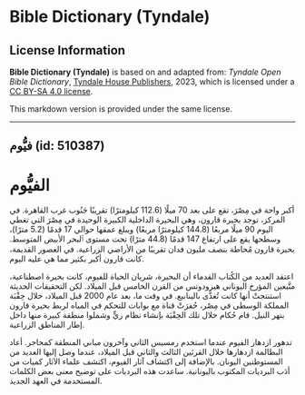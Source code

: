 # Bible Dictionary (Tyndale)

## License Information

**Bible Dictionary (Tyndale)** is based on and adapted from: _Tyndale Open Bible Dictionary_, [Tyndale House Publishers](https://tyndaleopenresources.com/), 2023, which is licensed under a [CC BY-SA 4.0 license](https://creativecommons.org/licenses/by-sa/4.0/legalcode.en).

This markdown version is provided under the same license.



--------------------------------

## فيُّوم (id: 510387)

الفيُّوم
========

أكبر واحة في مِصْرَ، تقع على بعد 70 ميلًا (112\.6 كيلومترًا) تقريبًا جَنُوب غرب القاهرة. في المركز، توجد بحيرة قارون، وهي البحيرة الداخلية الكبيرة الوحيدة في مِصْرَ التي تغطي اليوم 90 ميلًا مربعًا (144\.8 كيلومترًا مربعًا) ويبلغ عمقها حوالي 17 قدمًا (5\.2 مترًا)، وسطحها يقع على ارتفاع 147 قدمًا (44\.8 مترًا) تحت مستوى ٱلبحر الأبيض المتوسط. بحيرة قارون مُحاطة بنصف مليون فدان تقريبًا من الأراضي الزراعية. في العصور القديمة، كانت قارون أكبر بكثير مما هي عليه اليوم.

اعتقد العديد من الكُتاب القدماء أن البحيرة، شريان الحياة للفيوم، كانت بحيرة اصطناعية، متَّبعين المؤرخ اليوناني هيرودوتس من القرن الخامس قبل الميلاد. لكن التحقيقات الحديثة استنتجتْ أنها كانت تُغذَّى بالينابيع. في وقت ما، بعد عام 2000 قبل الميلاد، خلال حِقْبَة المملكة الوسطى في مِصْر، حُفرَتْ قناة مع بوابات للتحكم في المياه لربط بحيرة قارون بنهر النيل. قام حُكام خلال تلك الحِقْبَة بإنشاء نظام ريٍّ وشملوا منطقة كبيرة منها داخل إطار المناطق الزراعية.

تدهور ازدهار الفيوم عندما استخدم رمسيس الثاني وآخرون مباني المنطقة كمحاجر. أعاد البطالمة ازدهارها خلال القرنَين الثالث والثاني قبل الميلاد، عندما وصل إليها العديد من المستوطنين اليونان. بالإضافة إلى اكتشاف آثار الفيوم، اكتشف علماء الآثار كميات من أدَب البرديات المكتوب باليونانية. ساعدت هذه البرديات على توضيح معنى بعض الكلمات المستخدمة في العهد الجديد.


